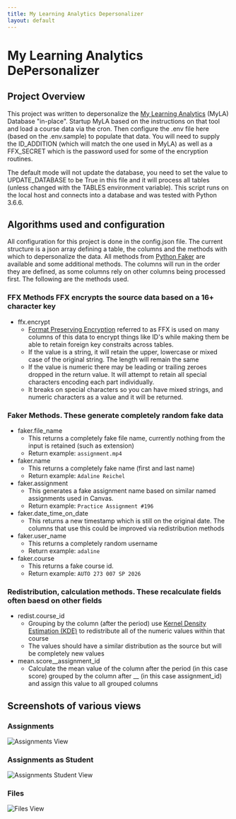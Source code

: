 ```yaml
---
title: My Learning Analytics Depersonalizer
layout: default
---
```


# My Learning Analytics DePersonalizer

## Project Overview
This project was written to depersonalize the [My Learning Analytics](https://github.com/tl-its-umich-edu/my-learning-analytics) (MyLA) Database "in-place". Startup MyLA based on the instructions on that tool and load a course data via the cron. Then configure the .env file here (based on the .env.sample) to populate that data. You will need to supply the ID_ADDITION (which will match the one used in MyLA) as well as a FFX_SECRET which is the password used for some of the encryption routines.

The default mode will not update the database, you need to set the value to UPDATE_DATABASE to be True in this file and it will process all tables (unless changed with the TABLES environment variable). This script runs on the local host and connects into a database and was tested with Python 3.6.6.

## Algorithms used and configuration

All configuration for this project is done in the config.json file. The current structure is a json array defining a table, the columns and the methods with which to depersonalize the data. All methods from [Python Faker](https://faker.readthedocs.io/en/stable/) are available and some additional methods. The columns will run in the order they are defined, as some columns rely on other columns being processed first. The following are the methods used.


### FFX Methods FFX encrypts the source data based on a 16+ character key
* ffx.encrypt
  * [Format Preserving Encryption](https://en.wikipedia.org/wiki/Format-preserving_encryption) referred to as FFX is used on many columns of this data to encrypt things like ID's while making them be able to retain foreign key constraits across tables. 
  * If the value is a string, it will retain the upper, lowercase or mixed case of the original string. The length will remain the same
  * If the value is numeric there may be leading or trailing zeroes dropped in the return value. It will attempt to retain all special characters encoding each part individually.
  * It breaks on special characters so you can have mixed strings, and numeric characters as a value and it will be returned.

### Faker Methods. These generate completely random fake data
* faker.file_name
  * This returns a completely fake file name, currently nothing from the input is retained (such as extension)
  * Return example: `assignment.mp4`
* faker.name
   * This returns a completely fake name (first and last name)
   * Return example: `Adaline Reichel`
* faker.assignment
   * This generates a fake assignment name based on similar named assignments used in Canvas. 
   * Return example: `Practice Assignment #196`
* faker.date_time_on_date
   * This returns a new timestamp which is still on the original date. The columns that use this could be improved via redistribution methods
* faker.user_name
   * This returns a completely random username
   * Return example: `adaline`
* faker.course
   * This returns a fake course id. 
   * Return example: `AUTO 273 007 SP 2026`
  
### Redistribution, calculation methods. These recalculate fields often baesd on other fields
* redist.course_id
   * Grouping by the column (after the period) use [Kernel Density Estimation (KDE)](https://docs.scipy.org/doc/scipy/reference/generated/scipy.stats.gaussian_kde.html) to redistribute all of the numeric values within that course
   * The values should have a similar distribution as the source but will be completely new values
* mean.score__assignment_id
  * Calculate the mean value of the column after the period (in this case score) grouped by the column after __ (in this case assignment_id) and assign this value to all grouped columns

## Screenshots of various views
### Assignments
![Assignments View](assignments.png?raw=true "Assignments")
### Assignments as Student
![Assignments Student View](assignments_student.png?raw=true "Assignments as Student")
### Files
![Files View](files.png?raw=true "Files")
